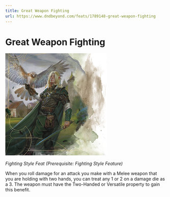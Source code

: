 ```yaml
---
title: Great Weapon Fighting
url: https://www.dndbeyond.com/feats/1789148-great-weapon-fighting
---
```


# Great Weapon Fighting

![Great Weapon Fighting](great-weapon-fighting.png)

*Fighting Style Feat (Prerequisite: Fighting Style Feature)*

When you roll damage for an attack you make with a Melee weapon that you are holding with two hands, you can treat any 1 or 2 on a damage die as a 3. The weapon must have the Two-Handed or Versatile property to gain this benefit.

